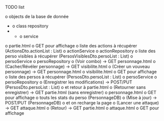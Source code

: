 
TODO list

o objects de la base de donnée
- o class repository
- - o service

o partie.html
	o GET pour affichage
		o liste des actions à récupérer (ActionsDto.actionList : List<ActionDB>)
			o actionService
				o actionRepository
		o liste des perso visibles à récupérer (PersosVisiblesDto.persoList : List<PersoVisible>)
			o persoService
				o persoRepository
	o (Voir combo) -> GET personnage.html
	o (Cacher/Révéler personnage) -> GET visibilite.html
	o (Créer un vouveau personnage) -> GET personnage.html
o visibilite.html
	o GET pour affichage
		o liste des persos à récupérer (PersosDto.persoList : List<PersonnageDB>)
			o persoService
				o persoRepository
	o (Enregistrer les modifications) -> POST/PUT (PersosDto.persoList : List<PersonnageDB>)
		o et retour à partie.html
	o (Retourner sans enregistrer) -> GET partie.html (sans enregistrer)
o personnage.html
	o GET pour affichage
		o touts les stats du perso (PersonnageDB)
	o (Mise à jour) -> POST/PUT (PersonnageDB)
		o et on recharge la page
	o (Lancer une attaque) -> GET attaque.html
	o (Retour) -> GET partie.html
o attaque.html
	o GET pour affichage
